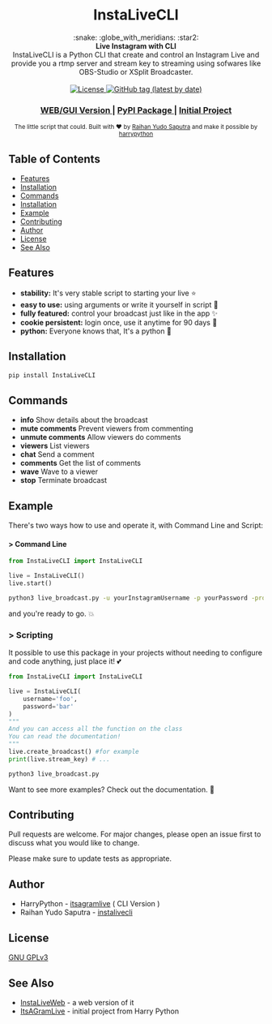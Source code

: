 <h1 align="center">InstaLiveCLI</h1>

<div align="center">
  :snake: :globe_with_meridians: :star2:
</div>
<div align="center">
  <strong>Live Instagram with CLI </strong>
</div>
<div align="center">
InstaLiveCLI is a Python CLI that create and control an Instagram Live and provide you a rtmp server and stream key to streaming using sofwares like OBS-Studio or XSplit Broadcaster.
</div>

<br />

<div align="center">
  <!-- License -->
  <a href="#">
    <img src="https://img.shields.io/github/license/harrypython/itsagramlive"
      alt="License" />
  </a>
  <!-- Version -->
  <a href="#">
    <img src="https://img.shields.io/github/v/tag/RaihanStark/instalivecli?label=Version"
      alt="GitHub tag (latest by date)" />
  </a>
</div>

<div align="center">
  <h3>
    <a href="https://github.com/RaihanStark/instaliveweb">
      WEB/GUI Version
    </a>
    <span> | </span>
    <a href="#">
      PyPI Package
    </a>
    <span> | </span>
    <a href="https://webchat.freenode.net/?channels=choo">
      Initial Project
    </a>
  </h3>
</div>

<div align="center">
  <sub>The little script that could. Built with ❤︎ by
  <a href="https://github.com/RaihanStark">Raihan Yudo Saputra</a> and make it possible by 
  <a href="https://github.com/harrypython/itsagramlive">
    harrypython
  </a>
</div>

## Table of Contents

- [Features](#features)
- [Installation](#installation)
- [Commands](#commands)
- [Installation](#installation)
- [Example](#example)
- [Contributing](#contributing)
- [Author](#author)
- [License](#license)
- [See Also](#see-also)

## Features

- **stability:** It's very stable script to starting your live :star:
- **easy to use:** using arguments or write it yourself in script :dash:
- **fully featured:** control your broadcast just like in the app :sparkles:
- **cookie persistent:** login once, use it anytime for 90 days :clap:
- **python:** Everyone knows that, It's a python :snake:

## Installation

```bash
pip install InstaLiveCLI
```

## Commands

- **info**
  Show details about the broadcast
- **mute comments**
  Prevent viewers from commenting
- **unmute comments**
  Allow viewers do comments
- **viewers**
  List viewers
- **chat**
  Send a comment
- **comments**
  Get the list of comments
- **wave**
  Wave to a viewer
- **stop**
  Terminate broadcast

## Example

There's two ways how to use and operate it, with Command Line and Script:

#### > Command Line

```python
from InstaLiveCLI import InstaLiveCLI

live = InstaLiveCLI()
live.start()
```

```bash
python3 live_broadcast.py -u yourInstagramUsername -p yourPassword -proxy user:password@ip:port
```

and you're ready to go. :boom:

### > Scripting

It possible to use this package in your projects without needing to configure and code anything, just place it! :two_hearts:

```python
from InstaLiveCLI import InstaLiveCLI

live = InstaLiveCLI(
	username='foo',
	password='bar'
)
"""
And you can access all the function on the class
You can read the documentation!
"""
live.create_broadcast() #for example
print(live.stream_key) # ...
```

```bash
python3 live_broadcast.py
```

Want to see more examples? Check out the documentation. :book:

## Contributing

Pull requests are welcome. For major changes, please open an issue first to discuss what you would like to change.

Please make sure to update tests as appropriate.

## Author

- HarryPython - [itsagramlive](https://github.com/harrypython/itsagramlive) ( CLI Version )
- Raihan Yudo Saputra - [instalivecli](https://github.com/RaihanStark/instalivecli)

## License

[ GNU GPLv3 ](https://choosealicense.com/licenses/gpl-3.0/)

## See Also

- [InstaLiveWeb](https://github.com/choojs/bankai) - a web version of it
- [ItsAGramLive](https://github.com/harrypython/itsagramlive) - initial project from Harry Python
